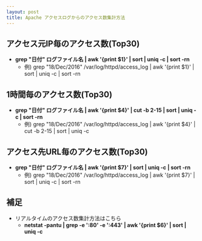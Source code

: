 ```yaml
---
layout: post
title: Apache アクセスログからのアクセス数集計方法
---
```

## アクセス元IP毎のアクセス数(Top30)
- **grep "日付" ログファイル名 | awk '{print $1}' | sort | uniq -c | sort -rn**
  - 例) grep "18/Dec/2016" /var/log/httpd/access_log | awk '{print $1}' | sort | uniq -c | sort -rn

## 1時間毎のアクセス数(Top30)
- **grep "日付" ログファイル名 | awk '{print $4}' | cut -b 2-15 | sort | uniq -c | sort -rn**
  - 例) grep "18/Dec/2016" /var/log/httpd/access_log | awk '{print $4}' | cut -b 2-15 | sort | uniq -c

## アクセス先URL毎のアクセス数(Top30)
- **grep "日付" ログファイル名 | awk '{print $7}' | sort | uniq -c | sort -rn**
  - 例) grep "18/Dec/2016" /var/log/httpd/access_log | awk '{print $7}' | sort | uniq -c | sort -rn

## 補足
- リアルタイムのアクセス数集計方法はこちら
  - **netstat -pantu | grep -e ':80' -e ':443' | awk '{print $6}' | sort | uniq -c**
